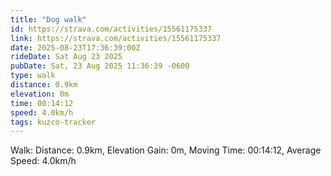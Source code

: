 ```yaml
---
title: "Dog walk"
id: https://strava.com/activities/15561175337
link: https://strava.com/activities/15561175337
date: 2025-08-23T17:36:39:00Z
rideDate: Sat Aug 23 2025
pubDate: Sat, 23 Aug 2025 11:36:39 -0600
type: walk
distance: 0.9km
elevation: 0m
time: 00:14:12
speed: 4.0km/h
tags: kuzco-tracker
---
```

Walk: Distance: 0.9km, Elevation Gain: 0m, Moving Time: 00:14:12, Average Speed: 4.0km/h